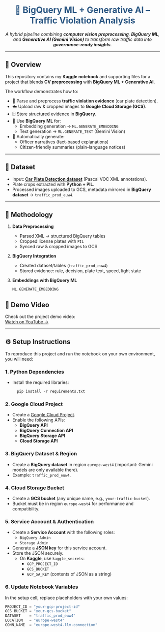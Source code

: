 <h1 align="center" style="color:#2E5984;">
🚦 BigQuery ML + Generative AI – Traffic Violation Analysis
</h1>

<p align="center">
  <em>A hybrid pipeline combining <strong>computer vision preprocessing</strong>, 
  <strong>BigQuery ML</strong>, and <strong>Generative AI (Gemini Vision)</strong> 
  to transform raw traffic data into <strong>governance-ready insights</strong>.</em>
</p>

---

## 📖 Overview
This repository contains my **Kaggle notebook** and supporting files for a project that blends **CV preprocessing** with **BigQuery ML + Generative AI**.  

The workflow demonstrates how to:  
- 📸 Parse and preprocess **traffic violation evidence** (car plate detection).  
- ☁️ Upload raw & cropped images to **Google Cloud Storage (GCS)**.  
- 🗄️ Store structured evidence in **BigQuery**.  
- 🤖 Use **BigQuery ML** for:  
  - Embedding generation → `ML.GENERATE_EMBEDDING`  
  - Text generation → `ML.GENERATE_TEXT` (Gemini Vision)  
- 📝 Automatically generate:  
  - Officer narratives (fact-based explanations)  
  - Citizen-friendly summaries (plain-language notices)  

---

## 📂 Dataset
- Input: [**Car Plate Detection dataset**](https://www.kaggle.com/datasets/andrewmvd/car-plate-detection) (Pascal VOC XML annotations).  
- Plate crops extracted with **Python + PIL**.  
- Processed images uploaded to GCS, metadata mirrored in **BigQuery dataset** → `traffic_prod_euw4`.  

---

## 🔬 Methodology

1. **Data Preprocessing**  
   - Parsed XML → structured BigQuery tables  
   - Cropped license plates with `PIL`  
   - Synced raw & cropped images to GCS  

2. **BigQuery Integration**  
   - Created dataset/tables (`traffic_prod_euw4`)  
   - Stored evidence: rule, decision, plate text, speed, light state  

3. **Embeddings with BigQuery ML**  
   ```sql
   ML.GENERATE_EMBEDDING

## 🎥 Demo Video
Check out the project demo video:  
[Watch on YouTube →](https://youtu.be/Lnu43vfF5UQ)

---

## ⚙️ Setup Instructions

To reproduce this project and run the notebook on your own environment, you will need:

### 1. Python Dependencies
- Install the required libraries:
  ```python
    pip install -r requirements.txt

### 2. Google Cloud Project
- Create a [Google Cloud Project](https://console.cloud.google.com/).
- Enable the following APIs:
  - **BigQuery API**
  - **BigQuery Connection API**
  - **BigQuery Storage API**
  - **Cloud Storage API**

### 3. BigQuery Dataset & Region
- Create a **BigQuery dataset** in region `europe-west4` (important: Gemini models are only available there).
- Example: `traffic_prod_euw4`.

### 4. Cloud Storage Bucket
- Create a **GCS bucket** (any unique name, e.g., `your-traffic-bucket`).
- Bucket must be in region `europe-west4` for performance and compatibility.

### 5. Service Account & Authentication
- Create a **Service Account** with the following roles:
  - `BigQuery Admin`
  - `Storage Admin`
- Generate a **JSON key** for this service account.
- Store the JSON securely.  
  - On **Kaggle**, use `kaggle_secrets`:
    - `GCP_PROJECT_ID`
    - `GCS_BUCKET`
    - `GCP_SA_KEY` (contents of JSON as a string)

### 6. Update Notebook Variables
In the setup cell, replace placeholders with your own values:

```python
PROJECT_ID = "your-gcp-project-id"
GCS_BUCKET = "your-gcs-bucket"
DATASET    = "traffic_prod_euw4"
LOCATION   = "europe-west4"
CONN_NAME  = "europe-west4.llm-connection"



